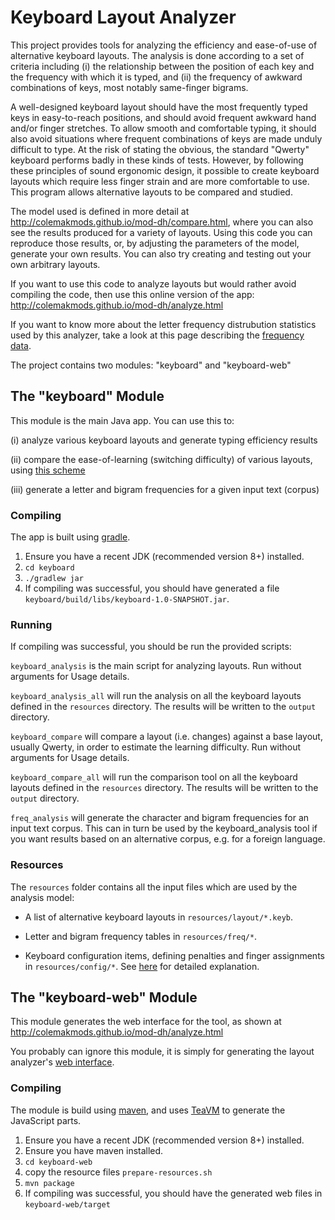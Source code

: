 
# Keyboard Layout Analyzer

This project provides tools for analyzing the efficiency and ease-of-use of alternative keyboard layouts. The analysis is done according to a set of criteria including (i) the relationship between the position of each key and the frequency with which it is typed, and (ii) the frequency of awkward combinations of keys, most notably same-finger bigrams.

A well-designed keyboard layout should have the most frequently typed keys in easy-to-reach positions, and should avoid frequent awkward hand and/or finger stretches. To allow smooth and comfortable typing, it should also avoid situations where frequent combinations of keys are made unduly difficult to type. At the risk of stating the obvious, the standard "Qwerty" keyboard performs badly in these kinds of tests. However, by following these principles of sound ergonomic design, it possible to create keyboard layouts which require less finger strain and are more comfortable to use. This program allows alternative layouts to be compared and studied.

The model used is defined in more detail at http://colemakmods.github.io/mod-dh/compare.html, where you can also see the results produced for a variety of layouts. Using this code you can reproduce those results, or, by adjusting the parameters of the model, generate your own results. You can also try creating and testing out your own arbitrary layouts.

If you want to use this code to analyze layouts but would rather avoid compiling the code, then use this online version of the app: http://colemakmods.github.io/mod-dh/analyze.html

If you want to know more about the letter frequency distrubution statistics used by this analyzer, take a look at this page describing the [frequency data](data/README.md).

The project contains two modules: "keyboard" and "keyboard-web"

## The "keyboard" Module

This module is the main Java app. You can use this to:

(i) analyze various keyboard layouts and generate typing efficiency results

(ii) compare the ease-of-learning (switching difficulty) of various layouts, using [this scheme ](http://colemakmods.github.io/mod-dh/learn.html)

(iii) generate a letter and bigram frequencies for a given input text (corpus)


### Compiling

The app is built using [gradle](https://gradle.org/).

1. Ensure you have a recent JDK (recommended version 8+) installed.
2. ```cd keyboard```
3. ```./gradlew jar```
4. If compiling was successful, you should have generated a file ```keyboard/build/libs/keyboard-1.0-SNAPSHOT.jar```.

### Running

If compiling was successful, you should be run the provided scripts:

```keyboard_analysis``` is the main script for analyzing layouts. Run without arguments for Usage details.

```keyboard_analysis_all``` will run the analysis on all the keyboard layouts defined in the ```resources``` directory. The results will be written to the ```output``` directory.

```keyboard_compare``` will compare a layout (i.e. changes) against a base layout, usually Qwerty, in order to estimate the learning difficulty. Run without arguments for Usage details.

```keyboard_compare_all``` will run the comparison tool on all the keyboard layouts defined in the ```resources``` directory. The results will be written to the ```output``` directory.

```freq_analysis``` will generate the character and bigram frequencies for an input text corpus. This can in turn be used by the keyboard_analysis tool if you want results based on an alternative corpus, e.g. for a foreign language.

### Resources

The ```resources``` folder contains all the input files which are used by the analysis model:

- A list of alternative keyboard layouts in ```resources/layout/*.keyb```.

- Letter and bigram frequency tables in ```resources/freq/*```.

- Keyboard configuration items, defining penalties and finger assignments in ```resources/config/*```. See [here](http://colemakmods.github.io/mod-dh/analyze.html) for detailed explanation.

## The "keyboard-web" Module

This module generates the web interface for the tool, as shown at http://colemakmods.github.io/mod-dh/analyze.html

You probably can ignore this module, it is simply for generating the layout analyzer's [web interface](http://colemakmods.github.io/mod-dh/analyze.html).

### Compiling

The module is build using [maven](https://maven.apache.org/), and uses [TeaVM](http://teavm.org/) to generate the JavaScript parts.

1. Ensure you have a recent JDK (recommended version 8+) installed.
2. Ensure you have maven installed.
3. ```cd keyboard-web```
4. copy the resource files ```prepare-resources.sh```
4. ```mvn package```
5. If compiling was successful, you should have the generated web files in ```keyboard-web/target```


